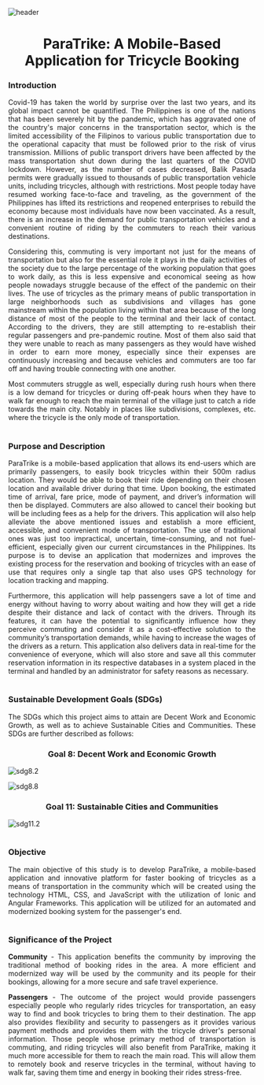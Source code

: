 ![header](https://user-images.githubusercontent.com/74886614/178195972-edd6ebca-f5d2-4085-8130-824f38d45083.png)

<h1 align="center"> ParaTrike: A Mobile-Based Application for Tricycle Booking </h1>

<h3> Introduction </h3> <i class="fa-solid fa-1"></i>
<p align=justify> Covid-19 has taken the world by surprise over the last two years, and its global impact cannot be quantified. The Philippines is one of the nations that has been severely hit by the pandemic, which has aggravated one of the country's major concerns in the transportation sector, which is the limited accessibility of the Filipinos to various public transportation due to the operational capacity that must be followed prior to the risk of virus transmission. Millions of public transport drivers have been affected by the mass transportation shut down during the last quarters of the COVID lockdown. However, as the number of cases decreased, Balik Pasada permits were gradually issued to thousands of public transportation vehicle units, including tricycles, although with restrictions. Most people today have resumed working face-to-face and traveling, as the government of the Philippines has lifted its restrictions and reopened enterprises to rebuild the economy because most individuals have now been vaccinated. As a result, there is an increase in the demand for public transportation vehicles and a convenient routine of riding by the commuters to reach their various destinations. </p>

<p align=justify>  Considering this, commuting is very important not just for the means of transportation but also for the essential role it plays in the daily activities of the society due to the large percentage of the working population that goes to work daily, as this is less expensive and economical seeing as how people nowadays struggle because of the effect of the pandemic on their lives. The use of tricycles as the primary means of public transportation in large neighborhoods such as subdivisions and villages has gone mainstream within the population living within that area because of the long distance of most of the people to the terminal and their lack of contact. According to the drivers, they are still attempting to re-establish their regular passengers and pre-pandemic routine. Most of them also said that they were unable to reach as many passengers as they would have wished in order to earn more money, especially since their expenses are continuously increasing and because vehicles and commuters are too far off and having trouble connecting with one another. </p>

<p align=justify> Most commuters struggle as well, especially during rush hours when there is a low demand for tricycles or during off-peak hours when they have to walk far enough to reach the main terminal of the village just to catch a ride towards the main city. Notably in places like subdivisions, complexes, etc. where the tricycle is the only mode of transportation. </p>

<h1 align="center"> 

<h3> Purpose and Description </h3> <i class="fa-solid fa-1"></i>

<p align="justify"> ParaTrike is a mobile-based application that allows its end-users which are primarily passengers, to easily book tricycles within their 500m radius location. They would be able to book their ride depending on their chosen location and available driver during that time. Upon booking, the estimated time of arrival, fare price, mode of payment, and driver’s information will then be displayed. Commuters are also allowed to cancel their booking but will be including fees as a help for the drivers. This application will also help alleviate the above mentioned issues and establish a more efficient, accessible, and convenient mode of transportation. The use of traditional ones was just too impractical, uncertain, time-consuming, and not fuel-efficient, especially given our current circumstances in the Philippines. Its purpose is to devise an application that modernizes and improves the existing process for the reservation and booking of tricycles with an ease of use that requires only a single tap that also uses GPS technology for location tracking and mapping. </p>

<p align="justify"> Furthermore, this application will help passengers save a lot of time and energy without having to worry about waiting and how they will get a ride despite their distance and lack of contact with the drivers. Through its features, it can have the potential to significantly influence how they perceive commuting and consider it as a cost-effective solution to the community’s transportation demands, while having to increase the wages of the drivers as a return. This application also delivers data in real-time for the convenience of everyone, which will also store and save all this commuter reservation information in its respective databases in a system placed in the terminal and handled by an administrator for safety reasons as necessary.
 </p>

<h1 align="center"> 

<h3> Sustainable Development Goals (SDGs) </h3> <i class="fa-solid fa-1"></i>

<p align="justify"> The SDGs which this project aims to attain are Decent Work and Economic Growth, as well as to achieve Sustainable Cities and Communities. These SDGs are further described as follows: </p>
  
<h3 align=center><b>Goal 8: Decent Work and Economic Growth</b></h3>
  
![sdg8.2](https://user-images.githubusercontent.com/74886614/178325903-3b9af0d6-3807-4621-8f42-553f1fdccf83.png)
  
![sdg8.8](https://user-images.githubusercontent.com/74886614/178325922-ac091cf7-03f3-4a2c-b37f-e31404a3c261.png)

<h3 align=center><b>Goal 11: Sustainable Cities and Communities </b></h3>
  
![sdg11.2](https://user-images.githubusercontent.com/74886614/178329539-1d5e17a7-cc9c-4778-813b-95bd602a12e4.png)


<h1 align="center"> 

<h3> Objective </h3> <i class="fa-solid fa-1"></i>
  
<p align="justify"> The main objective of this study is to develop ParaTrike, a mobile-based application and innovative platform for faster booking of tricycles as a means of transportation in the community which will be created using the technology HTML, CSS, and JavaScript with the utilization of Ionic and Angular Frameworks. This application will be utilized for an automated and modernized booking system for the passenger's end. </p>

<h1 align="center"> 

<h3> Significance of the Project </h3> <i class="fa-solid fa-1"></i>
  
<p align="justify"> <strong>Community</strong> - This application benefits the community by improving the traditional method of booking rides in the area. A more efficient and modernized way will be used by the community and its people for their bookings, allowing for a more secure and safe travel experience. </p>

<p align="justify"> <strong>Passengers</strong> - The outcome of the project would provide passengers especially people who regularly rides tricycles for transportation, an easy way to find and book tricycles to bring them to their destination. The app also provides flexibility and security to passengers as it provides various payment methods and provides them with the tricycle driver's personal information. Those people whose primary method of transportation is commuting, and riding tricycles will also benefit from ParaTrike, making it much more accessible for them to reach the main road. This will allow them to remotely book and reserve tricycles in the terminal, without having to walk far, saving them time and energy in booking their rides stress-free. </p>

<h1 align="center"> 

